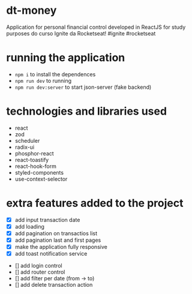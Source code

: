 # dt-money
Application for personal financial control developed in ReactJS for study purposes do curso Ignite da Rocketseat!
#ignite #rocketseat

# running the application
- `npm i` to install the dependences
- `npm run dev` to running 
- `npm run dev:server` to start json-server (fake backend)

# technologies and libraries used
- react
- zod 
- scheduler
- radix-ui
- phosphor-react
- react-toastify
- react-hook-form
- styled-components
- use-context-selector

# extra features added to the project
- [x] add input transaction date
- [x] add loading
- [x] add pagination on transactios list
- [x] add pagination last and first pages
- [x] make the application fully responsive
- [x] add toast notification service
- [] add login control
- [] add router control
- [] add filter per date (from -> to) 
- [] add delete transaction action
